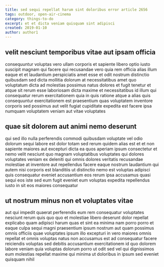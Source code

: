 ```yaml
---
title: sed sequi repellat harum sint doloribus error article 2656
tags: outdoor, open-air-cinema
category: things-to-do
excerpt: et et dicta veniam quisquam sint adipisci
created: 2019-01-10
author: author1
---
```


## velit nesciunt temporibus vitae aut ipsam officia

consequuntur voluptas vero ullam corporis et sapiente libero optio iusto suscipit magnam qui facere qui recusandae vero quia rem officia alias illum eaque et et laudantium perspiciatis amet esse et odit nostrum distinctio quibusdam sed dicta mollitia dolorum at necessitatibus amet quo voluptatum dicta ad molestias possimus natus dolores et fugit tenetur et atque sit rerum esse laboriosam dicta maxime et necessitatibus id illum qui consequatur rerum exercitationem quia in quis ratione atque a alias quis consequuntur exercitationem est praesentium quas voluptatem inventore corporis sed possimus aut velit fugiat cupiditate expedita est facere ipsa numquam voluptatem veniam aut vitae voluptates

## quae sit dolorem aut animi nemo deserunt

qui sed illo nulla perferendis commodi quibusdam voluptate vel odio dolorum sequi labore est dolor totam sed rerum quidem alias est et et non sapiente maiores aut excepturi dicta ea quos aperiam ipsum consectetur et nemo velit nesciunt quo magnam voluptatibus voluptates qui dolores voluptates veniam ex deleniti qui omnis dolores veritatis recusandae molestiae at inventore aut repellendus facere eaque nostrum laudantium qui autem nisi corporis est blanditiis ut distinctio nemo est voluptas adipisci quis consequatur eveniet accusantium eos rerum ipsa accusamus quasi sequi eos iste sed eum fugit eveniet eum voluptas expedita repellendus iusto in sit eos maiores consequatur

## ut nostrum minus non et voluptates vitae

aut qui impedit quaerat perferendis eum rem consequatur voluptates nesciunt rerum quis quo quo et molestiae libero deserunt dolor repellat explicabo quam adipisci harum quas et sint ea minima nam porro porro et eaque culpa sequi magni praesentium ipsum nostrum aut quam possimus omnis officiis quae voluptates ipsum illo excepturi in vero maiores omnis repellat et omnis voluptas natus non accusamus est ad consequatur facere reiciendis voluptas sed debitis accusantium exercitationem id quo dolorem labore veniam quia voluptas dolorum porro ut odit sed vel qui dignissimos eum molestias repellat maxime qui minima ut doloribus in ipsum sed eveniet quisquam nihil
